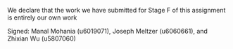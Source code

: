 We declare that the work we have submitted for Stage F of this assignment is entirely our own work


Signed: Manal Mohania (u6019071), Joseph Meltzer (u6060661), and Zhixian Wu (u5807060)

